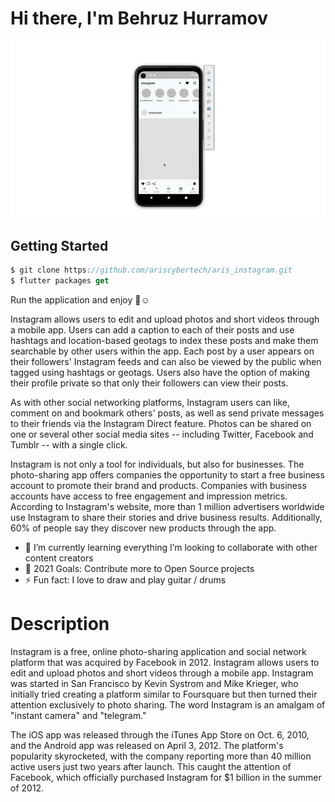 # Hi there, I'm Behruz Hurramov
![MobileScreenshot](screenshots/screenshot.gif)

## Getting Started

```dart
$ git clone https://github.com/ariscybertech/aris_instagram.git
$ flutter packages get
```
Run the application and enjoy :tada::relaxed:

Instagram allows users to edit and upload photos and short videos through a mobile app. Users can add a caption to each of their posts and use hashtags and location-based geotags to index these posts and make them searchable by other users within the app. Each post by a user appears on their followers' Instagram feeds and can also be viewed by the public when tagged using hashtags or geotags. Users also have the option of making their profile private so that only their followers can view their posts.

As with other social networking platforms, Instagram users can like, comment on and bookmark others' posts, as well as send private messages to their friends via the Instagram Direct feature. Photos can be shared on one or several other social media sites -- including Twitter, Facebook and Tumblr -- with a single click.

Instagram is not only a tool for individuals, but also for businesses. The photo-sharing app offers companies the opportunity to start a free business account to promote their brand and products. Companies with business accounts have access to free engagement and impression metrics. According to Instagram's website, more than 1 million advertisers worldwide use Instagram to share their stories and drive business results. Additionally, 60% of people say they discover new products through the app.

- 🌱 I’m currently learning everything
     I’m looking to collaborate with other content creators
- 🥅 2021 Goals: Contribute more to Open Source projects
- ⚡ Fun fact: I love to draw and play guitar / drums

# Description

Instagram is a free, online photo-sharing application and social network platform that was acquired by Facebook in 2012. Instagram allows users to edit and upload photos and short videos through a mobile app.
Instagram was started in San Francisco by Kevin Systrom and Mike Krieger, who initially tried creating a platform similar to Foursquare but then turned their attention exclusively to photo sharing. The word Instagram is an amalgam of "instant camera" and "telegram."

The iOS app was released through the iTunes App Store on Oct. 6, 2010, and the Android app was released on April 3, 2012. The platform's popularity skyrocketed, with the company reporting more than 40 million active users just two years after launch. This caught the attention of Facebook, which officially purchased Instagram for $1 billion in the summer of 2012.